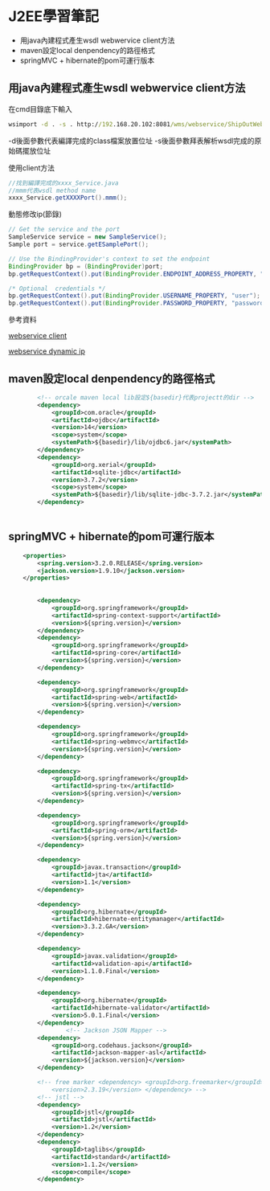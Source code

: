 J2EE學習筆記
=========

* 用java內建程式產生wsdl webwervice client方法
* maven設定local denpendency的路徑格式
* springMVC + hibernate的pom可運行版本



用java內建程式產生wsdl webwervice client方法
----
在cmd目錄底下輸入
````bat
wsimport -d . -s . http://192.168.20.102:8081/wms/webservice/ShipOutWebService?wsdl
````
-d後面參數代表編譯完成的class檔案放置位址
-s後面參數拜表解析wsdl完成的原始碼擺放位址

使用client方法
````java
//找到編譯完成的xxxx_Service.java
//mmm代表wsdl method name
xxxx_Service.getXXXXPort().mmm();
````
動態修改ip(節錄)
````java
// Get the service and the port
SampleService service = new SampleService();
Sample port = service.getESamplePort();

// Use the BindingProvider's context to set the endpoint
BindingProvider bp = (BindingProvider)port;
bp.getRequestContext().put(BindingProvider.ENDPOINT_ADDRESS_PROPERTY, "http://www.aviramsegal.com/ws/sample");

/* Optional  credentials */
bp.getRequestContext().put(BindingProvider.USERNAME_PROPERTY, "user");
bp.getRequestContext().put(BindingProvider.PASSWORD_PROPERTY, "password");
````

參考資料

[webservice client]

[webservice dynamic ip]



maven設定local denpendency的路徑格式
----
```xml
		<!-- orcale maven local lib設定${basedir}代表projectt的dir -->
		<dependency>
			<groupId>com.oracle</groupId>
			<artifactId>ojdbc</artifactId>
			<version>14</version>
			<scope>system</scope>
			<systemPath>${basedir}/lib/ojdbc6.jar</systemPath>
		</dependency>
		<dependency>
			<groupId>org.xerial</groupId>
			<artifactId>sqlite-jdbc</artifactId>
			<version>3.7.2</version>
			<scope>system</scope>
			<systemPath>${basedir}/lib/sqlite-jdbc-3.7.2.jar</systemPath>
		</dependency>
		
```


springMVC + hibernate的pom可運行版本
----

```xml
	<properties>
		<spring.version>3.2.0.RELEASE</spring.version>
		<jackson.version>1.9.10</jackson.version>
	</properties>
	
	
		<dependency>
			<groupId>org.springframework</groupId>
			<artifactId>spring-context-support</artifactId>
			<version>${spring.version}</version>
		</dependency>
		<dependency>
			<groupId>org.springframework</groupId>
			<artifactId>spring-core</artifactId>
			<version>${spring.version}</version>
		</dependency>

		<dependency>
			<groupId>org.springframework</groupId>
			<artifactId>spring-web</artifactId>
			<version>${spring.version}</version>
		</dependency>

		<dependency>
			<groupId>org.springframework</groupId>
			<artifactId>spring-webmvc</artifactId>
			<version>${spring.version}</version>
		</dependency>

		<dependency>
			<groupId>org.springframework</groupId>
			<artifactId>spring-tx</artifactId>
			<version>${spring.version}</version>
		</dependency>

		<dependency>
			<groupId>org.springframework</groupId>
			<artifactId>spring-orm</artifactId>
			<version>${spring.version}</version>
		</dependency>

		<dependency>
			<groupId>javax.transaction</groupId>
			<artifactId>jta</artifactId>
			<version>1.1</version>
		</dependency>

		<dependency>
			<groupId>org.hibernate</groupId>
			<artifactId>hibernate-entitymanager</artifactId>
			<version>3.3.2.GA</version>
		</dependency>

		<dependency>
			<groupId>javax.validation</groupId>
			<artifactId>validation-api</artifactId>
			<version>1.1.0.Final</version>
		</dependency>

		<dependency>
			<groupId>org.hibernate</groupId>
			<artifactId>hibernate-validator</artifactId>
			<version>5.0.1.Final</version>
		</dependency>
				<!-- Jackson JSON Mapper -->
		<dependency>
			<groupId>org.codehaus.jackson</groupId>
			<artifactId>jackson-mapper-asl</artifactId>
			<version>${jackson.version}</version>
		</dependency>

		<!-- free marker <dependency> <groupId>org.freemarker</groupId> <artifactId>freemarker</artifactId> 
			<version>2.3.19</version> </dependency> -->
		<!-- jstl -->
		<dependency>
			<groupId>jstl</groupId>
			<artifactId>jstl</artifactId>
			<version>1.2</version>
		</dependency>
		<dependency>
			<groupId>taglibs</groupId>
			<artifactId>standard</artifactId>
			<version>1.1.2</version>
			<scope>compile</scope>
		</dependency>
```

[webservice client]:http://www.oseye.net/user/kevin/blog/90
[webservice dynamic ip]:http://stackoverflow.com/questions/5158537/jaxws-how-to-change-the-endpoint-address

